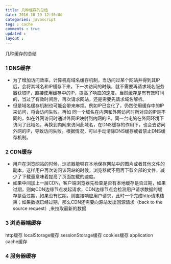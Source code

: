 ```yaml
---
title: 几种缓存的总结 
date: 2016-10-19 12:36:00
categories: javascript 
tegs : cache
comments : true 
updated : 
layout : 
---
```


几种缓存的总结

### 1 DNS缓存

* 为了增加访问效率，计算机有域名缓存机制，当访问过某个网站并得到其IP后，会将其域名和IP缓存下来，下一次访问的时候，就不需要再请求域名服务器获取IP，直接使用缓存中的IP，提高了响应的速度。当然缓存是有有效时间的，当过了有效时间后，再次请求网站，还是需要先请求域名解析。
* 但是域名缓存机制也可能会带来麻烦。例如IP已变化了，仍然使用缓存中的IP来访问，将会访问失败。再如 同一个域名在内网和外网访问时所对应的IP是不同的，如在外网访问时通过外网IP映射到内网的IP。同一台电脑在外网环境下访问了此域名，再换到内网来访问此域名，在DNS缓存的作用下，也会去访问外网的IP，导致访问失败。根据情况，可以手动清除DNS缓存或者禁止DNS缓存机制。

### 2 CDN缓存

* 用户在浏览网站的时候，浏览器能够在本地保存网站中的图片或者其他文件的副本，这样用户再次访问该网站的时候，浏览器就不用再下载全部的文件，减少了下载量意味着提高了页面加载的速度。
* 如果中间加上一层CDN，客户端浏览器先检查是否有本地缓存是否过期，如果过期，则向CDN边缘节点发起请求，CDN边缘节点会检测用户请求数据的缓存是否过期，如果没有过期，则直接响应用户请求，此时一个完成http请求结束；如果数据已经过期，那么CDN还需要向源站发出回源请求（back to the source request）,来拉取最新的数据

### 3 浏览器端缓存

http缓存  localStorage缓存 sessionStorage缓存 cookies缓存  application cache缓存

### 4 服务器缓存


